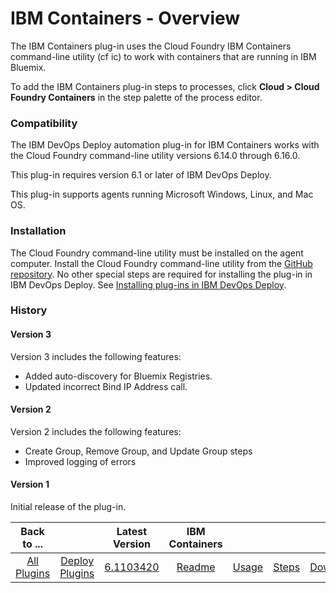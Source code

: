 
# IBM Containers - Overview


The IBM Containers plug-in uses the Cloud Foundry IBM Containers command-line utility (cf ic) to work with containers that are running in IBM Bluemix.

To add the IBM Containers plug-in steps to processes, click **Cloud > Cloud Foundry Containers** in the step palette of the process editor.

### Compatibility

The IBM DevOps Deploy automation plug-in for IBM Containers works with the Cloud Foundry command-line utility versions 6.14.0 through 6.16.0.

This plug-in requires version 6.1 or later of IBM DevOps Deploy.

This plug-in supports agents running Microsoft Windows, Linux, and Mac OS.

### Installation

The Cloud Foundry command-line utility must be installed on the agent computer. Install the Cloud Foundry command-line utility from the [GitHub repository](https://github.com/cloudfoundry/cli/releases). No other special steps are required for installing the plug-in in IBM DevOps Deploy. See [Installing plug-ins in IBM DevOps Deploy](https://community.ibm.com/community/user/wasdevops/blogs/laurel-dickson-bull1/2022/06/13/install-plugins "Installing plug-ins in IBM DevOps Deploy").

### History

#### Version 3

Version 3 includes the following features:

* Added auto-discovery for Bluemix Registries.
* Updated incorrect Bind IP Address call.

#### Version 2

Version 2 includes the following features:

* Create Group, Remove Group, and Update Group steps
* Improved logging of errors

#### Version 1

Initial release of the plug-in.


|Back to ...||Latest Version|IBM Containers ||||
| :---: | :---: | :---: | :---: | :---: | :---: | :---: |
|[All Plugins](../../index.md)|[Deploy Plugins](../README.md)|[6.1103420](https://raw.githubusercontent.com/UrbanCode/IBM-UCD-PLUGINS/main/files/cloud-foundry-ibm-containers/cloud-foundry-containers-6.1103420.zip)|[Readme](README.md)|[Usage](usage.md)|[Steps](steps.md)|[Downloads](downloads.md)|
